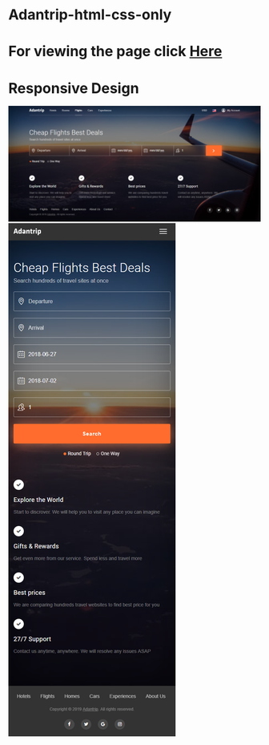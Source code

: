 # Adantrip-html-css-only
# For viewing the page click [Here](https://htmlpreview.github.io/?https://github.com/ahmad899/Adantrip-html-css-only/master/index.html)
# Responsive Design
![desktop](./images/desktop_1_home.png)
![mobile](./images/mobile_1_home.png)
